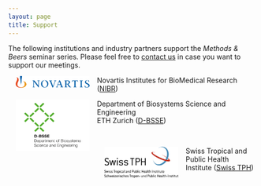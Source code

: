 ```yaml
---
layout: page
title: Support
---
```



The following institutions and industry partners support the _Methods & Beers_ seminar series. Please feel free to [contact us][link contact] in case you want to support our meetings.


<img src="/img/novartis-logo.svg" alt="Drawing" style="width: 150px;" hspace="15px" align="left"/> Novartis Institutes for BioMedical Research ([NIBR][link NIBR])

<img src="/img/bsse.png" alt="Drawing" style="width: 150px;" hspace="15px" align="left"/> Department of Biosystems Science and Engineering  
ETH Zurich ([D-BSSE][link BSSE])

<br/>

<img src="/img/SwissTPH.png" alt="Drawing" style="width: 150px;" hspace="15px" align="left"/> Swiss Tropical and Public Health Institute ([Swiss TPH][link TPH])



[link contact]: /contact/
[link NIBR]: https://www.novartis.com/our-science/novartis-institutes-biomedical-research
[link BSSE]: http://www.bsse.ethz.ch/
[link TPH]: https://www.swisstph.ch/en/

